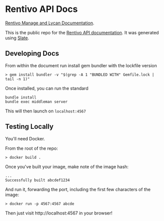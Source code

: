 Rentivo API Docs
========

[Rentivo Manage and Lycan Documentation](https://www.rentivo.com).

This is the public repo for the [Rentivo API documentation](https://www.rentivo.com/docs). It was generated using [Slate](https://github.com/slatedocs/slate).

Developing Docs
---------------------

From within the document run install gem bundler with the lockfile version

```
> gem install bundler -v "$(grep -A 1 "BUNDLED WITH" Gemfile.lock | tail -n 1)"
```

Once installed, you can run the standard

```
bundle install
bundle exec middleman server
```

This will then launch on `localhost:4567`


Testing Locally
-----------------------
You'll need Docker.

From the root of the repo:
```
> docker build .
```

Once you've built your image, make note of the image hash:
```
...
Successfully built abcdef1234
```

And run it, forwarding the port, including the first few characters of the image:
```
> docker run -p 4567:4567 abcde
```

Then just visit http://localhost:4567 in your browser!
